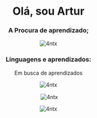 <h1 align="center">Olá, sou Artur</h1>
<h3 align="center">A Procura de aprendizado;</h3>

<p align="center"> <img src="https://komarev.com/ghpvc/?username=4ntx&label=Profile%20views&color=8a2be2&style=flat" alt="4ntx" /> </p>
<h3 align="center">Linguagens e aprendizados:</h3>
<p align="center"> Em busca de aprendizados </p>
<p> </p>

<p align="center"><img align="center" src="https://github-readme-stats.vercel.app/api/top-langs?username=4ntx&show_icons=true&theme=dark&locale=en&layout=compact" alt="4ntx" /></p>

<p align="center"> &nbsp;<img align="center" src="https://github-readme-stats.vercel.app/api?username=4ntx&show_icons=true&theme=dark&locale=en" alt="4ntx" /></p>

<p align="center"><img align="center" src="https://github-readme-streak-stats.herokuapp.com/?user=4ntx&theme=dark" alt="4ntx" /></p>
